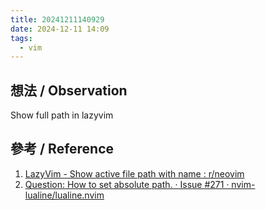 ```yaml
---
title: 20241211140929
date: 2024-12-11 14:09
tags:
  - vim
---
```


## 想法 / Observation

Show full path in lazyvim
## 參考 / Reference

1. [LazyVim - Show active file path with name : r/neovim](https://www.reddit.com/r/neovim/comments/1g9emz5/lazyvim_show_active_file_path_with_name/)
2. [Question: How to set absolute path. · Issue #271 · nvim-lualine/lualine.nvim](https://github.com/nvim-lualine/lualine.nvim/issues/271)

